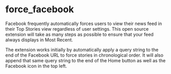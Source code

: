 # force_facebook
Facebook frequently automatically forces users to view their news feed in their Top Stories view regardless of user settings. This open source extension will take as many steps as possible to ensure that your feed always displays in Most Recent.  

The extension works initially by automatically apply a query string to the end of the Facebook URL to force stories in chronological order. It will also append that same query string to the end of the Home button as well as the Facebook icon in the top left.
